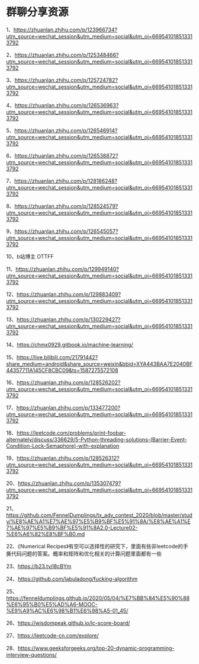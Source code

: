 # 群聊分享资源

1、https://zhuanlan.zhihu.com/p/123966734?utm_source=wechat_session&utm_medium=social&utm_oi=669541018513313792

2、https://zhuanlan.zhihu.com/p/125348466?utm_source=wechat_session&utm_medium=social&utm_oi=669541018513313792

3、https://zhuanlan.zhihu.com/p/125724782?utm_source=wechat_session&utm_medium=social&utm_oi=669541018513313792

4、https://zhuanlan.zhihu.com/p/126536963?utm_source=wechat_session&utm_medium=social&utm_oi=669541018513313792

5、https://zhuanlan.zhihu.com/p/126546914?utm_source=wechat_session&utm_medium=social&utm_oi=669541018513313792

6、https://zhuanlan.zhihu.com/p/126538872?utm_source=wechat_session&utm_medium=social&utm_oi=669541018513313792

7、https://zhuanlan.zhihu.com/p/128186248?utm_source=wechat_session&utm_medium=social&utm_oi=669541018513313792

8、https://zhuanlan.zhihu.com/p/128524579?utm_source=wechat_session&utm_medium=social&utm_oi=669541018513313792

9、https://zhuanlan.zhihu.com/p/126545057?utm_source=wechat_session&utm_medium=social&utm_oi=669541018513313792

10、b站博主 OTTFF

11、https://zhuanlan.zhihu.com/p/129949140?utm_source=wechat_session&utm_medium=social&utm_oi=669541018513313792

12、https://zhuanlan.zhihu.com/p/129883409?utm_source=wechat_session&utm_medium=social&utm_oi=669541018513313792

13、https://zhuanlan.zhihu.com/p/130229427?utm_source=wechat_session&utm_medium=social&utm_oi=669541018513313792

14、https://chmx0929.gitbook.io/machine-learning/

15、https://live.bilibili.com/21791442?share_medium=android&share_source=weixin&bbid=XYA443BAA7E2040BF44357711A145CF8CBC09&ts=1587275572108

16、https://zhuanlan.zhihu.com/p/128526202?utm_source=wechat_session&utm_medium=social&utm_oi=669541018513313792

17、https://zhuanlan.zhihu.com/p/133477200?utm_source=wechat_session&utm_medium=social&utm_oi=669541018513313792

18、https://leetcode.com/problems/print-foobar-alternately/discuss/336629/5-Python-threading-solutions-(Barrier-Event-Condition-Lock-Semaphore)-with-explanation

19、https://zhuanlan.zhihu.com/p/128526312?utm_source=wechat_session&utm_medium=social&utm_oi=669541018513313792

20、https://zhuanlan.zhihu.com/p/135307479?utm_source=wechat_session&utm_medium=social&utm_oi=669541018513313792

21、https://github.com/FennelDumplings/tx_adv_contest_2020/blob/master/study/%E8%AE%A1%E7%AE%97%E5%B9%BF%E5%91%8A/%E8%AE%A1%E7%AE%97%E5%B9%BF%E5%91%8A2.0-Lecture02-%E6%A6%82%E8%BF%B0.md

22、《Numerical Recipes》有空可以选择性的研究下，里面有些非leetcode的手撕代码问题的答案。概率和矩阵和优化相关的计算问题里面都有一些

23、https://b23.tv/l8cBYm

24、https://github.com/labuladong/fucking-algorithm

25、https://fenneldumplings.github.io/2020/05/04/%E7%BB%84%E5%90%88%E6%95%B0%E5%AD%A6-MOOC-%E9%A9%AC%E6%98%B1%E6%98%A5-01_45/

26、https://wisdompeak.github.io/lc-score-board/

27、https://leetcode-cn.com/explore/

28、https://www.geeksforgeeks.org/top-20-dynamic-programming-interview-questions/
